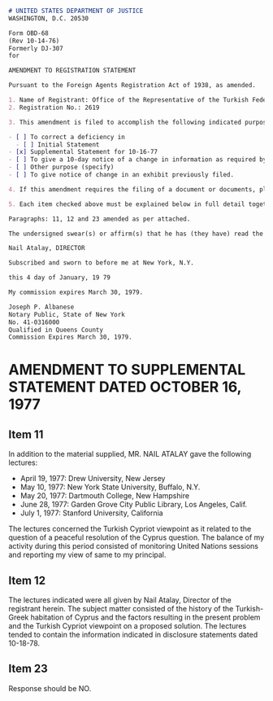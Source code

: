 ```markdown
# UNITED STATES DEPARTMENT OF JUSTICE
WASHINGTON, D.C. 20530

Form OBD-68
(Rev 10-14-76)
Formerly DJ-307
for

AMENDMENT TO REGISTRATION STATEMENT

Pursuant to the Foreign Agents Registration Act of 1938, as amended.

1. Name of Registrant: Office of the Representative of the Turkish Federated State of Cyprus
2. Registration No.: 2619

3. This amendment is filed to accomplish the following indicated purpose or purposes:

- [ ] To correct a deficiency in
  - [ ] Initial Statement
- [x] Supplemental Statement for 10-16-77
- [ ] To give a 10-day notice of a change in information as required by Section 2(b) of the Act.
- [ ] Other purpose (specify) 
- [ ] To give notice of change in an exhibit previously filed.

4. If this amendment requires the filing of a document or documents, please list: 

5. Each item checked above must be explained below in full detail together with, where appropriate, specific reference to and identity of the item in the registration statement to which it pertains. If more space is needed, full size insert sheets may be used.

Paragraphs: 11, 12 and 23 amended as per attached.

The undersigned swear(s) or affirm(s) that he has (they have) read the information set forth in this amendment and that he is (they are) familiar with the contents thereof and that such contents are in their entirety true and accurate to the best of his (their) knowledge and belief.

Nail Atalay, DIRECTOR

Subscribed and sworn to before me at New York, N.Y.

this 4 day of January, 19 79

My commission expires March 30, 1979.

Joseph P. Albanese
Notary Public, State of New York
No. 41-0316000
Qualified in Queens County
Commission Expires March 30, 1979.
```

# AMENDMENT TO SUPPLEMENTAL STATEMENT DATED OCTOBER 16, 1977

## Item 11

In addition to the material supplied, MR. NAIL ATALAY gave the following lectures:

- April 19, 1977: Drew University, New Jersey
- May 10, 1977: New York State University, Buffalo, N.Y.
- May 20, 1977: Dartmouth College, New Hampshire
- June 28, 1977: Garden Grove City Public Library, Los Angeles, Calif.
- July 1, 1977: Stanford University, California

The lectures concerned the Turkish Cypriot viewpoint as it related to the question of a peaceful resolution of the Cyprus question. The balance of my activity during this period consisted of monitoring United Nations sessions and reporting my view of same to my principal.

## Item 12

The lectures indicated were all given by Nail Atalay, Director of the registrant herein. The subject matter consisted of the history of the Turkish-Greek habitation of Cyprus and the factors resulting in the present problem and the Turkish Cypriot viewpoint on a proposed solution. The lectures tended to contain the information indicated in disclosure statements dated 10-18-78.

## Item 23

Response should be NO.

